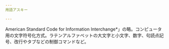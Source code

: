 ```yaml
---
用語アスキー

---
```

American Standard Code for Information Interchange*」の略。コンピュータ用の文字符号化方式。ラテンアルファベットの大文字と小文字、数字、句読点記号、改行やタブなどの制御コマンドなど。